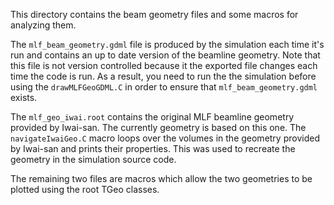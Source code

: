 This directory contains the beam geometry files and some macros for analyzing them.

The `mlf_beam_geometry.gdml` file is produced by the simulation each time it's run and
contains an up to date version of the beamline geometry. Note that this file is not
version controlled because it the exported file changes each time the code is run. As
a result, you need to run the the simulation before using the `drawMLFGeoGDML.C` in
order to ensure that `mlf_beam_geometry.gdml` exists.

The `mlf_geo_iwai.root` contains the original MLF beamline geometry provided by Iwai-san.
The currently geometry is based on this one. The `navigateIwaiGeo.C` macro loops over
the volumes in the geometry provided by Iwai-san and prints their properties. This was
used to recreate the geometry in the simulation source code.

The remaining two files are macros which allow the two geometries to be plotted using
the root TGeo classes.

